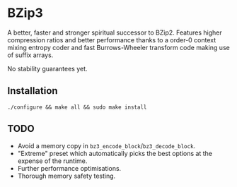 
# BZip3

A better, faster and stronger spiritual successor to BZip2. Features higher compression ratios and better performance thanks to a order-0 context mixing entropy coder and fast Burrows-Wheeler transform code making use of suffix arrays.

No stability guarantees yet.

## Installation

```
./configure && make all && sudo make install
```

## TODO

- Avoid a memory copy in `bz3_encode_block`/`bz3_decode_block`.
- "Extreme" preset which automatically picks the best options at the expense of the runtime.
- Further performance optimisations.
- Thorough memory safety testing.
